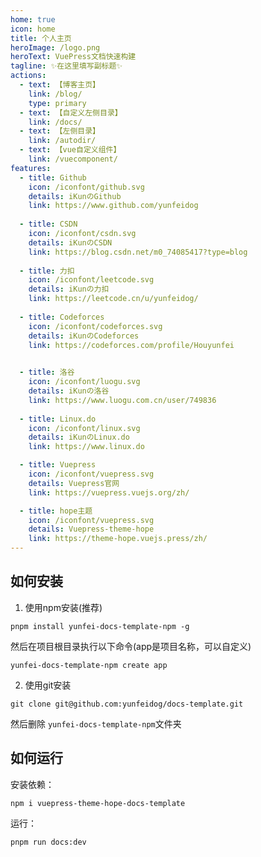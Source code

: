 ```yaml
---
home: true
icon: home
title: 个人主页
heroImage: /logo.png
heroText: VuePress文档快速构建
tagline: ✨在这里填写副标题✨
actions:
  - text: 【博客主页】
    link: /blog/
    type: primary
  - text: 【自定义左侧目录】
    link: /docs/
  - text: 【左侧目录】
    link: /autodir/
  - text: 【vue自定义组件】
    link: /vuecomponent/
features:
  - title: Github
    icon: /iconfont/github.svg
    details: iKunのGithub
    link: https://www.github.com/yunfeidog
    
  - title: CSDN
    icon: /iconfont/csdn.svg
    details: iKunのCSDN
    link: https://blog.csdn.net/m0_74085417?type=blog
    
  - title: 力扣
    icon: /iconfont/leetcode.svg
    details: iKunの力扣
    link: https://leetcode.cn/u/yunfeidog/
    
  - title: Codeforces
    icon: /iconfont/codeforces.svg
    details: iKunのCodeforces
    link: https://codeforces.com/profile/Houyunfei
    

  - title: 洛谷
    icon: /iconfont/luogu.svg
    details: iKunの洛谷
    link: https://www.luogu.com.cn/user/749836
    
  - title: Linux.do
    icon: /iconfont/linux.svg
    details: iKunのLinux.do
    link: https://www.linux.do

  - title: Vuepress
    icon: /iconfont/vuepress.svg
    details: Vuepress官网
    link: https://vuepress.vuejs.org/zh/

  - title: hope主题
    icon: /iconfont/vuepress.svg
    details: Vuepress-theme-hope
    link: https://theme-hope.vuejs.press/zh/
---
```





## 如何安装

1. 使用npm安装(推荐)

```shell
pnpm install yunfei-docs-template-npm -g
````

然后在项目根目录执行以下命令(app是项目名称，可以自定义)

```shell
yunfei-docs-template-npm create app
```

2. 使用git安装

```shell
git clone git@github.com:yunfeidog/docs-template.git
```

然后删除 `yunfei-docs-template-npm`文件夹

## 如何运行

安装依赖：

```shell
npm i vuepress-theme-hope-docs-template
```

运行：

```shell
pnpm run docs:dev
```
